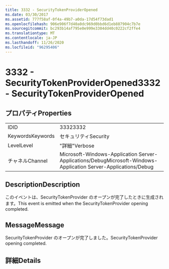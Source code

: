 ```yaml
---
title: 3332 - SecurityTokenProviderOpened
ms.date: 03/30/2017
ms.assetid: 777f58af-0f4a-49b7-a0da-17d54f73dad1
ms.openlocfilehash: 906e906f7d40a0dc969d0bbd6d1eb887904c7b7e
ms.sourcegitcommit: bc293b14af795e0e999e3304dd40c0222cf2ffe4
ms.translationtype: MT
ms.contentlocale: ja-JP
ms.lasthandoff: 11/26/2020
ms.locfileid: "96295406"
---
```

# <a name="3332---securitytokenprovideropened"></a><span data-ttu-id="970a4-102">3332 - SecurityTokenProviderOpened</span><span class="sxs-lookup"><span data-stu-id="970a4-102">3332 - SecurityTokenProviderOpened</span></span>

## <a name="properties"></a><span data-ttu-id="970a4-103">プロパティ</span><span class="sxs-lookup"><span data-stu-id="970a4-103">Properties</span></span>  
  
|||  
|-|-|  
|<span data-ttu-id="970a4-104">ID</span><span class="sxs-lookup"><span data-stu-id="970a4-104">ID</span></span>|<span data-ttu-id="970a4-105">3332</span><span class="sxs-lookup"><span data-stu-id="970a4-105">3332</span></span>|  
|<span data-ttu-id="970a4-106">Keywords</span><span class="sxs-lookup"><span data-stu-id="970a4-106">Keywords</span></span>|<span data-ttu-id="970a4-107">セキュリティ</span><span class="sxs-lookup"><span data-stu-id="970a4-107">Security</span></span>|  
|<span data-ttu-id="970a4-108">Level</span><span class="sxs-lookup"><span data-stu-id="970a4-108">Level</span></span>|<span data-ttu-id="970a4-109">"詳細"</span><span class="sxs-lookup"><span data-stu-id="970a4-109">Verbose</span></span>|  
|<span data-ttu-id="970a4-110">チャネル</span><span class="sxs-lookup"><span data-stu-id="970a4-110">Channel</span></span>|<span data-ttu-id="970a4-111">Microsoft-Windows-Application Server-Applications/Debug</span><span class="sxs-lookup"><span data-stu-id="970a4-111">Microsoft-Windows-Application Server-Applications/Debug</span></span>|  
  
## <a name="description"></a><span data-ttu-id="970a4-112">Description</span><span class="sxs-lookup"><span data-stu-id="970a4-112">Description</span></span>  

 <span data-ttu-id="970a4-113">このイベントは、SecurityTokenProvider のオープンが完了したときに生成されます。</span><span class="sxs-lookup"><span data-stu-id="970a4-113">This event is emitted when the SecurityTokenProvider opening completed.</span></span>  
  
## <a name="message"></a><span data-ttu-id="970a4-114">Message</span><span class="sxs-lookup"><span data-stu-id="970a4-114">Message</span></span>  

 <span data-ttu-id="970a4-115">SecurityTokenProvider のオープンが完了しました。</span><span class="sxs-lookup"><span data-stu-id="970a4-115">SecurityTokenProvider opening completed.</span></span>  
  
## <a name="details"></a><span data-ttu-id="970a4-116">詳細</span><span class="sxs-lookup"><span data-stu-id="970a4-116">Details</span></span>
